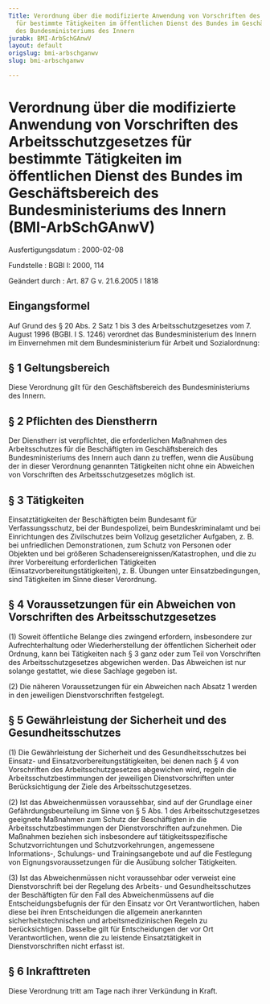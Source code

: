 ```yaml
---
Title: Verordnung über die modifizierte Anwendung von Vorschriften des Arbeitsschutzgesetzes
  für bestimmte Tätigkeiten im öffentlichen Dienst des Bundes im Geschäftsbereich
  des Bundesministeriums des Innern
jurabk: BMI-ArbSchGAnwV
layout: default
origslug: bmi-arbschganwv
slug: bmi-arbschganwv

---
```


# Verordnung über die modifizierte Anwendung von Vorschriften des Arbeitsschutzgesetzes für bestimmte Tätigkeiten im öffentlichen Dienst des Bundes im Geschäftsbereich des Bundesministeriums des Innern (BMI-ArbSchGAnwV)

Ausfertigungsdatum
:   2000-02-08

Fundstelle
:   BGBl I: 2000, 114

Geändert durch
:   Art. 87 G v. 21.6.2005 I 1818


## Eingangsformel

Auf Grund des § 20 Abs. 2 Satz 1 bis 3 des Arbeitsschutzgesetzes vom
7\. August 1996 (BGBl. I S. 1246) verordnet das Bundesministerium des
Innern im Einvernehmen mit dem Bundesministerium für Arbeit und
Sozialordnung:


## § 1 Geltungsbereich

Diese Verordnung gilt für den Geschäftsbereich des Bundesministeriums
des Innern.


## § 2 Pflichten des Dienstherrn

Der Dienstherr ist verpflichtet, die erforderlichen Maßnahmen des
Arbeitsschutzes für die Beschäftigten im Geschäftsbereich des
Bundesministeriums des Innern auch dann zu treffen, wenn die Ausübung
der in dieser Verordnung genannten Tätigkeiten nicht ohne ein
Abweichen von Vorschriften des Arbeitsschutzgesetzes möglich ist.


## § 3 Tätigkeiten

Einsatztätigkeiten der Beschäftigten beim Bundesamt für
Verfassungsschutz, bei der Bundespolizei, beim Bundeskriminalamt und
bei Einrichtungen des Zivilschutzes beim Vollzug gesetzlicher
Aufgaben, z. B. bei unfriedlichen Demonstrationen, zum Schutz von
Personen oder Objekten und bei größeren
Schadensereignissen/Katastrophen, und die zu ihrer Vorbereitung
erforderlichen Tätigkeiten (Einsatzvorbereitungstätigkeiten), z. B.
Übungen unter Einsatzbedingungen, sind Tätigkeiten im Sinne dieser
Verordnung.


## § 4 Voraussetzungen für ein Abweichen von Vorschriften des Arbeitsschutzgesetzes

(1) Soweit öffentliche Belange dies zwingend erfordern, insbesondere
zur Aufrechterhaltung oder Wiederherstellung der öffentlichen
Sicherheit oder Ordnung, kann bei Tätigkeiten nach § 3 ganz oder zum
Teil von Vorschriften des Arbeitsschutzgesetzes abgewichen werden. Das
Abweichen ist nur solange gestattet, wie diese Sachlage gegeben ist.

(2) Die näheren Voraussetzungen für ein Abweichen nach Absatz 1 werden
in den jeweiligen Dienstvorschriften festgelegt.


## § 5 Gewährleistung der Sicherheit und des Gesundheitsschutzes

(1) Die Gewährleistung der Sicherheit und des Gesundheitsschutzes bei
Einsatz- und Einsatzvorbereitungstätigkeiten, bei denen nach § 4 von
Vorschriften des Arbeitsschutzgesetzes abgewichen wird, regeln die
Arbeitsschutzbestimmungen der jeweiligen Dienstvorschriften unter
Berücksichtigung der Ziele des Arbeitsschutzgesetzes.

(2) Ist das Abweichenmüssen voraussehbar, sind auf der Grundlage einer
Gefährdungsbeurteilung im Sinne von § 5 Abs. 1 des
Arbeitsschutzgesetzes geeignete Maßnahmen zum Schutz der Beschäftigten
in die Arbeitsschutzbestimmungen der Dienstvorschriften aufzunehmen.
Die Maßnahmen beziehen sich insbesondere auf tätigkeitsspezifische
Schutzvorrichtungen und Schutzvorkehrungen, angemessene Informations-,
Schulungs- und Trainingsangebote und auf die Festlegung von
Eignungsvoraussetzungen für die Ausübung solcher Tätigkeiten.

(3) Ist das Abweichenmüssen nicht voraussehbar oder verweist eine
Dienstvorschrift bei der Regelung des Arbeits- und Gesundheitsschutzes
der Beschäftigten für den Fall des Abweichenmüssens auf die
Entscheidungsbefugnis der für den Einsatz vor Ort Verantwortlichen,
haben diese bei ihren Entscheidungen die allgemein anerkannten
sicherheitstechnischen und arbeitsmedizinischen Regeln zu
berücksichtigen. Dasselbe gilt für Entscheidungen der vor Ort
Verantwortlichen, wenn die zu leistende Einsatztätigkeit in
Dienstvorschriften nicht erfasst ist.


## § 6 Inkrafttreten

Diese Verordnung tritt am Tage nach ihrer Verkündung in Kraft.


